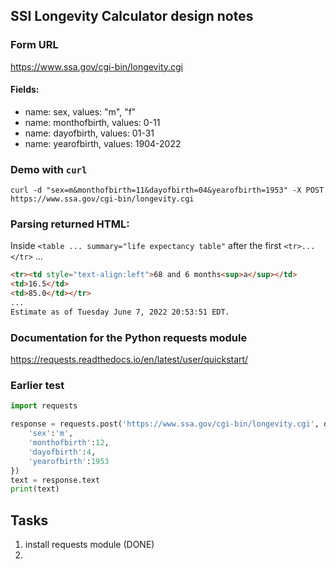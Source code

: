 ## SSI Longevity Calculator design notes

### Form URL
https://www.ssa.gov/cgi-bin/longevity.cgi

#### Fields:
- name: sex, values: "m", "f"
- name: monthofbirth, values: 0-11
- name: dayofbirth, values: 01-31
- name: yearofbirth, values: 1904-2022

### Demo with `curl`
```
curl -d "sex=m&monthofbirth=11&dayofbirth=04&yearofbirth=1953" -X POST https://www.ssa.gov/cgi-bin/longevity.cgi
```

### Parsing returned HTML:

Inside `<table ... summary="life expectancy table"` after the first `<tr>...</tr>`
...
```html
<tr><td style="text-align:left">68 and 6 months<sup>a</sup></td>
<td>16.5</td>
<td>85.0</td></tr>
...
Estimate as of Tuesday June 7, 2022 20:53:51 EDT.
```

### Documentation for the Python requests module
https://requests.readthedocs.io/en/latest/user/quickstart/

### Earlier test
```python
import requests

response = requests.post('https://www.ssa.gov/cgi-bin/longevity.cgi', data={
    'sex':'m',
    'monthofbirth':12,
    'dayofbirth':4,
    'yearofbirth':1953
})
text = response.text
print(text)
```

## Tasks

1. install requests module (DONE)
2. 

